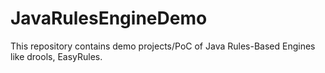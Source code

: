 # JavaRulesEngineDemo
This repository contains demo projects/PoC of Java Rules-Based Engines like drools, EasyRules.
